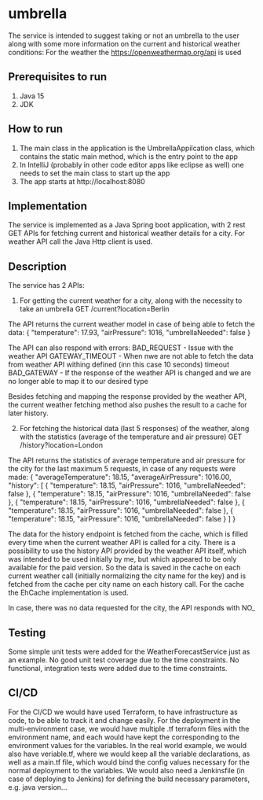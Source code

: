 # umbrella
The service is intended to suggest taking or not an umbrella to the user along with some more information on the current and historical weather conditions:
For the weather the https://openweathermap.org/api is used

## Prerequisites to run
1. Java 15
2. JDK

## How to run
1. The main class in the application is the UmbrellaAppilcation class, which contains the static main method, which is the entry point to the app
2. In IntelliJ (probably in other code editor apps like eclipse as well) one needs to set the main class to start up the app
3. The app starts at http://localhost:8080

## Implementation
The service is implemented as a Java Spring boot application, with 2 rest GET APIs for fetching current and historical weather details for a city.
For weather API call the Java Http client is used.

## Description
The service has 2 APIs:
1. For getting the current weather for a city, along with the necessity to take an umbrella
   GET /current?location=Berlin
   
The API returns the current weather model in case of being able to fetch the data:
{
"temperature": 17.93,
"airPressure": 1016,
"umbrellaNeeded": false
}

The API can also respond with errors:
BAD_REQUEST - Issue with the weather API
GATEWAY_TIMEOUT - When nwe are not able to fetch the data from weather API withing defined (inn this case 10 seconds) timeout
BAD_GATEWAY - If the response of the weather API is changed and we are no longer able to map it to our desired type

Besides fetching and mapping the response provided by the weather API, the current weather fetching method also pushes the result to a cache for later history.

2. For fetching the historical data (last 5 responses) of the weather, along with the statistics (average of the temperature and air pressure)
   GET /history?location=London
   
The API returns the statistics of average temperature and air pressure for the city for the last maximum 5 requests, in case of any requests were made:
{
"averageTemperature": 18.15,
"averageAirPressure": 1016.00,
"history": [
{
"temperature": 18.15,
"airPressure": 1016,
"umbrellaNeeded": false
},
{
"temperature": 18.15,
"airPressure": 1016,
"umbrellaNeeded": false
},
{
"temperature": 18.15,
"airPressure": 1016,
"umbrellaNeeded": false
},
{
"temperature": 18.15,
"airPressure": 1016,
"umbrellaNeeded": false
},
{
"temperature": 18.15,
"airPressure": 1016,
"umbrellaNeeded": false
}
]
}

The data for the history endpoint is fetched from the cache, which is filled every time when the current weather API is called for a city.
There is a possibility to use the history API provided by the weather API itself, which was intended to be used initially by me, but which appeared to be only available for the paid version.
So the data is saved in the cache on each current weather call (initially normalizing the city name for the key) and is fetched from the cache per city name on each history call.
For the cache the EhCache implementation is used.

In case, there was no data requested for the city, the API responds with NO_

## Testing
Some simple unit tests were added for the WeatherForecastService just as an example.
No good unit test coverage due to the time constraints.
No functional, integration tests were added due to the time constraints.

## CI/CD
For the CI/CD we would have used Terraform, to have infrastructure as code, to be able to track it and change easily.
For the deployment in the multi-environment case, we would have multiple .tf terraform files with the environment name, and each would have kept the corresponding to the environment values for the variables.
In the real world example, we would also have veriable.tf, where we would keep all the variable declarations, as well as a main.tf file, which would bind the config values necessary for the normal deployment to the variables.
We would also need a Jenkinsfile (in case of deploying to Jenkins) for defining the build necessary parameters, e.g. java version...
